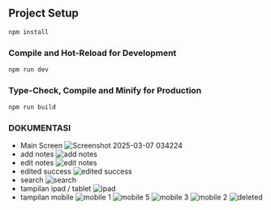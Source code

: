 
## Project Setup

```sh
npm install
```

### Compile and Hot-Reload for Development

```sh
npm run dev
```

### Type-Check, Compile and Minify for Production

```sh
npm run build
```

### DOKUMENTASI 
- Main Screen
  ![Screenshot 2025-03-07 034224](https://github.com/user-attachments/assets/18fa8c79-d2b4-4b05-81c2-aef78c1b204a)
- add notes
  ![add notes](https://github.com/user-attachments/assets/71e3d99e-7f3e-4c3e-93e9-a19dbedb8298)
- edit notes
![edit notes](https://github.com/user-attachments/assets/5f399683-c5fe-4dd8-954b-e18200e16061)
- edited success
![edited success](https://github.com/user-attachments/assets/20e60037-82c9-458f-b60f-ca30ac3e8c1b)
- search
  ![search](https://github.com/user-attachments/assets/14d6cc43-69c2-46e0-8d94-3c3cacddcb7c)
- tampilan ipad / tablet
 ![ipad](https://github.com/user-attachments/assets/900c674f-2225-42aa-b077-56849a9d8cb5)
- tampilan mobile
![mobile 1](https://github.com/user-attachments/assets/e59b086c-a5b1-4b9f-b943-68ac5290b425)
![mobile 5](https://github.com/user-attachments/assets/d8d10a00-b165-4929-bd5e-fad33352cc3f)
![mobile 3](https://github.com/user-attachments/assets/adbf4f0c-c057-449c-82b3-365111add4bf)
![mobile 2](https://github.com/user-attachments/assets/b191c51e-a81a-4a55-b79b-391f58de3405)
![deleted](https://github.com/user-attachments/assets/25c7ca0f-5db9-4431-b3c3-701c6673b4ce)

